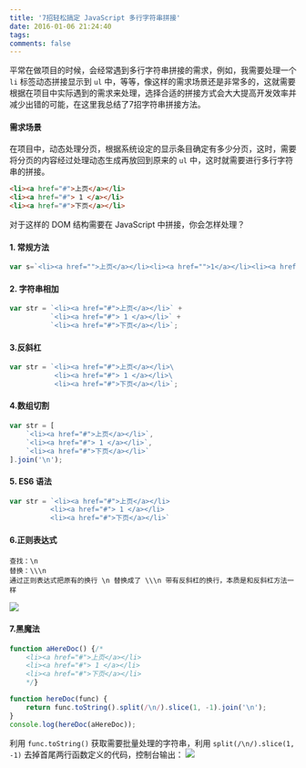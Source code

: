 ```yaml
---
title: '7招轻松搞定 JavaScript 多行字符串拼接'
date: 2016-01-06 21:24:40
tags:
comments: false
---
```


平常在做项目的时候，会经常遇到多行字符串拼接的需求，例如，我需要处理一个 `li` 标签动态拼接显示到 `ul` 中，等等，像这样的需求场景还是非常多的，这就需要根据在项目中实际遇到的需求来处理，选择合适的拼接方式会大大提高开发效率并减少出错的可能，在这里我总结了7招字符串拼接方法。

<!-- more -->
#### 需求场景
在项目中，动态处理分页，根据系统设定的显示条目确定有多少分页，这时，需要将分页的内容经过处理动态生成再放回到原来的 `ul` 中，这时就需要进行多行字符串的拼接。

```html
<li><a href="#">上页</a></li>
<li><a href="#"> 1 </a></li>
<li><a href="#">下页</a></li>
```
对于这样的 DOM 结构需要在 JavaScript 中拼接，你会怎样处理？
#### 1. 常规方法
```js
var s=`<li><a href="">上页</a></li><li><a href="">1</a></li><li><a href="">下页</a></li>`;
```
#### 2. 字符串相加
```js
var str = `<li><a href="#">上页</a></li>` +
          `<li><a href="#"> 1 </a></li>` +
          `<li><a href="#">下页</a></li>`;
```

#### 3.反斜杠
```js
var str = `<li><a href="#">上页</a></li>\
           <li><a href="#"> 1 </a></li>\
           <li><a href="#">下页</a></li>`;
```

#### 4.数组切割
```js
var str = [
    `<li><a href="#">上页</a></li>`,
    `<li><a href="#"> 1 </a></li>`,
    `<li><a href="#">下页</a></li>`
].join('\n');
```

#### 5. ES6 语法
```js
var str = `<li><a href="#">上页</a></li>
          <li><a href="#"> 1 </a></li>
          <li><a href="#">下页</a></li>`
```

#### 6.正则表达式
```text
查找：\n
替换：\\\n
通过正则表达式把原有的换行 \n 替换成了 \\\n 带有反斜杠的换行，本质是和反斜杠方法一样
```
![](http://ww3.sinaimg.cn/large/6057861cgw1fbn70seheej218s0v8n0x.jpg)

#### 7.黑魔法
```js
function aHereDoc() {/*
    <li><a href="#">上页</a></li>
    <li><a href="#"> 1 </a></li>
    <li><a href="#">下页</a></li>
    */}

function hereDoc(func) {
    return func.toString().split(/\n/).slice(1, -1).join('\n');
}
console.log(hereDoc(aHereDoc));
```
利用 `func.toString()` 获取需要批量处理的字符串，利用 `split(/\n/).slice(1, -1)` 去掉首尾两行函数定义的代码，控制台输出：
![](http://ww3.sinaimg.cn/large/6057861cgw1fbn6ta8s3yj21460b5jt0.jpg)
